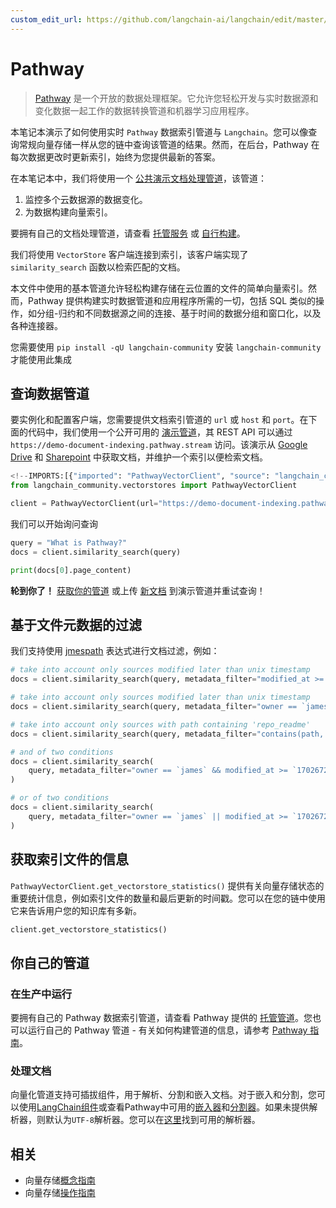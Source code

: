 ```yaml
---
custom_edit_url: https://github.com/langchain-ai/langchain/edit/master/docs/docs/integrations/vectorstores/pathway.ipynb
---
```

# Pathway
> [Pathway](https://pathway.com/) 是一个开放的数据处理框架。它允许您轻松开发与实时数据源和变化数据一起工作的数据转换管道和机器学习应用程序。

本笔记本演示了如何使用实时 `Pathway` 数据索引管道与 `Langchain`。您可以像查询常规向量存储一样从您的链中查询该管道的结果。然而，在后台，Pathway 在每次数据更改时更新索引，始终为您提供最新的答案。

在本笔记本中，我们将使用一个 [公共演示文档处理管道](https://pathway.com/solutions/ai-pipelines#try-it-out)，该管道：

1. 监控多个云数据源的数据变化。
2. 为数据构建向量索引。

要拥有自己的文档处理管道，请查看 [托管服务](https://pathway.com/solutions/ai-pipelines) 或 [自行构建](https://pathway.com/developers/user-guide/llm-xpack/vectorstore_pipeline/)。

我们将使用 `VectorStore` 客户端连接到索引，该客户端实现了 `similarity_search` 函数以检索匹配的文档。

本文件中使用的基本管道允许轻松构建存储在云位置的文件的简单向量索引。然而，Pathway 提供构建实时数据管道和应用程序所需的一切，包括 SQL 类似的操作，如分组-归约和不同数据源之间的连接、基于时间的数据分组和窗口化，以及各种连接器。

您需要使用 `pip install -qU langchain-community` 安装 `langchain-community` 才能使用此集成

## 查询数据管道

要实例化和配置客户端，您需要提供文档索引管道的 `url` 或 `host` 和 `port`。在下面的代码中，我们使用一个公开可用的 [演示管道](https://pathway.com/solutions/ai-pipelines#try-it-out)，其 REST API 可以通过 `https://demo-document-indexing.pathway.stream` 访问。该演示从 [Google Drive](https://drive.google.com/drive/u/0/folders/1cULDv2OaViJBmOfG5WB0oWcgayNrGtVs) 和 [Sharepoint](https://navalgo.sharepoint.com/sites/ConnectorSandbox/Shared%20Documents/Forms/AllItems.aspx?id=%2Fsites%2FConnectorSandbox%2FShared%20Documents%2FIndexerSandbox&p=true&ga=1) 中获取文档，并维护一个索引以便检索文档。


```python
<!--IMPORTS:[{"imported": "PathwayVectorClient", "source": "langchain_community.vectorstores", "docs": "https://python.langchain.com/api_reference/community/vectorstores/langchain_community.vectorstores.pathway.PathwayVectorClient.html", "title": "Pathway"}]-->
from langchain_community.vectorstores import PathwayVectorClient

client = PathwayVectorClient(url="https://demo-document-indexing.pathway.stream")
```

我们可以开始询问查询


```python
query = "What is Pathway?"
docs = client.similarity_search(query)
```


```python
print(docs[0].page_content)
```

**轮到你了！** [获取你的管道](https://pathway.com/solutions/ai-pipelines) 或上传 [新文档](https://chat-realtime-sharepoint-gdrive.demo.pathway.com/) 到演示管道并重试查询！

## 基于文件元数据的过滤

我们支持使用 [jmespath](https://jmespath.org/) 表达式进行文档过滤，例如：


```python
# take into account only sources modified later than unix timestamp
docs = client.similarity_search(query, metadata_filter="modified_at >= `1702672093`")

# take into account only sources modified later than unix timestamp
docs = client.similarity_search(query, metadata_filter="owner == `james`")

# take into account only sources with path containing 'repo_readme'
docs = client.similarity_search(query, metadata_filter="contains(path, 'repo_readme')")

# and of two conditions
docs = client.similarity_search(
    query, metadata_filter="owner == `james` && modified_at >= `1702672093`"
)

# or of two conditions
docs = client.similarity_search(
    query, metadata_filter="owner == `james` || modified_at >= `1702672093`"
)
```

## 获取索引文件的信息

`PathwayVectorClient.get_vectorstore_statistics()` 提供有关向量存储状态的重要统计信息，例如索引文件的数量和最后更新的时间戳。您可以在您的链中使用它来告诉用户您的知识库有多新。


```python
client.get_vectorstore_statistics()
```

## 你自己的管道

### 在生产中运行
要拥有自己的 Pathway 数据索引管道，请查看 Pathway 提供的 [托管管道](https://pathway.com/solutions/ai-pipelines)。您也可以运行自己的 Pathway 管道 - 有关如何构建管道的信息，请参考 [Pathway 指南](https://pathway.com/developers/user-guide/llm-xpack/vectorstore_pipeline/)。

### 处理文档

向量化管道支持可插拔组件，用于解析、分割和嵌入文档。对于嵌入和分割，您可以使用[LangChain组件](https://pathway.com/developers/user-guide/llm-xpack/vectorstore_pipeline/#langchain)或查看Pathway中可用的[嵌入器](https://pathway.com/developers/api-docs/pathway-xpacks-llm/embedders)和[分割器](https://pathway.com/developers/api-docs/pathway-xpacks-llm/splitters)。如果未提供解析器，则默认为`UTF-8`解析器。您可以在[这里](https://github.com/pathwaycom/pathway/blob/main/python/pathway/xpacks/llm/parser.py)找到可用的解析器。


## 相关

- 向量存储[概念指南](/docs/concepts/#vector-stores)
- 向量存储[操作指南](/docs/how_to/#vector-stores)
